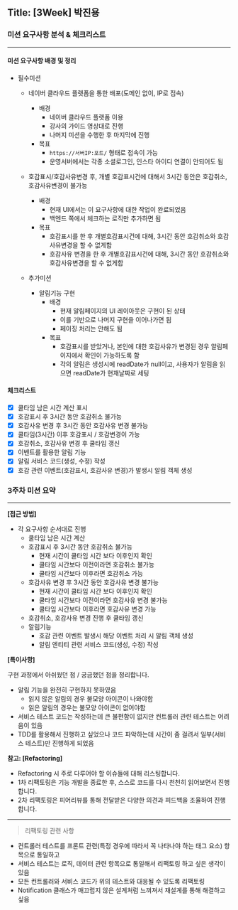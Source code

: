 ## Title: [3Week] 박진용

### 미션 요구사항 분석 & 체크리스트

---

#### 미션 요구사항 배경 및 정리
- 필수미션
  - 네이버 클라우드 플랫폼을 통한 배포(도메인 없이, IP로 접속)
    - 배경
      - 네이버 클라우드 플랫폼 이용
      - 강사의 가이드 영상대로 진행
      - 나머지 미션을 수행한 후 마지막에 진행
    - 목표
      - `https://서버IP:포트/` 형태로 접속이 가능
      - 운영서버에서는 각종 소셜로그인, 인스타 아이디 연결이 안되어도 됨

  - 호감표시/호감사유변경 후, 개별 호감표시건에 대해서 3시간 동안은 호감취소, 호감사유변경이 불가능
    - 배경
        - 현재 UI에서는 이 요구사항에 대한 작업이 완료되었음
        - 백엔드 쪽에서 체크하는 로직만 추가하면 됨
    - 목표
        - 호감표시를 한 후 개별호감표시건에 대해, 3시간 동안 호감취소와 호감사유변경을 할 수 없게함
        - 호감사유 변경을 한 후 개별호감표시건에 대해, 3시간 동안 호감취소와 호감사유변경을 할 수 없게함
  - 추가미션
    - 알림기능 구현
      - 배경
        - 현재 알림페이지의 UI 레이아웃은 구현이 된 상태
        - 이를 기반으로 나머지 구현을 이어나가면 됨
        - 페이징 처리는 안해도 됨
      - 목표
        - 호감표시를 받았거나, 본인에 대한 호감사유가 변경된 경우 알림페이지에서 확인이 가능하도록 함
        - 각의 알림은 생성시에 readDate가 null이고, 사용자가 알림을 읽으면 readDate가 현재날짜로 세팅

#### 체크리스트
 - [x] 쿨타임 남은 시간 계산 표시
 - [x] 호감표시 후 3시간 동안 호감취소 불가능
 - [x] 호감사유 변경 후 3시간 동안 호감사유 변경 불가능
 - [x] 쿨타임(3시간) 이후 호감표시 / 호감변경이 가능
 - [x] 호감취소, 호감사유 변경 후 쿨타임 갱신
 - [x] 이벤트를 활용한 알림 기능
 - [x] 알림 서비스 코드(생성, 수정) 작성
 - [x] 호감 관련 이벤트(호감표시, 호감사유 변경)가 발생시 알림 객체 생성

### 3주차 미션 요약

---

**[접근 방법]**

- 각 요구사항 순서대로 진행
  - 쿨타임 남은 시간 계산
  - 호감표시 후 3시간 동안 호감취소 불가능
    - 현재 시간이 쿨타임 시간 보다 이후인지 확인
    - 쿨타임 시간보다 이전이라면 호감취소 불가능
    - 쿨타임 시간보다 이후라면 호감취소 가능
  - 호감사유 변경 후 3시간 동안 호감사유 변경 불가능
    - 현재 시간이 쿨타임 시간 보다 이후인지 확인
    - 쿨타임 시간보다 이전이라면 호감사유 변경 불가능
    - 쿨타임 시간보다 이후라면 호감사유 변경 가능
  - 호감취소, 호감사유 변경 진행 후 쿨타임 갱신
  - 알림기능
    - 호감 관련 이벤트 발생시 해당 이벤트 처리 시 알림 객체 생성
    - 알림 엔티티 관련 서비스 코드(생성, 수정) 작성

**[특이사항]**

구현 과정에서 아쉬웠던 점 / 궁금했던 점을 정리합니다.

- 알림 기능을 완전히 구현하지 못하였음
  - 읽지 않은 알림의 경우 불모양 아이콘이 나와야함
  - 읽은 알림의 경우는 불모양 아이콘이 없어야함
- 서비스 테스트 코드는 작성하는데 큰 불편함이 없지만 컨트롤러 관련 테스트는 어려움이 있음
- TDD를 활용해서 진행하고 싶었으나 코드 파악하는데 시간이 좀 걸려서 일부(서비스 테스트)만 진행하게 되었음

**참고: [Refactoring]**

- Refactoring 시 주로 다루어야 할 이슈들에 대해 리스팅합니다.
- 1차 리팩토링은 기능 개발을 종료한 후, 스스로 코드를 다시 천천히 읽어보면서 진행합니다.
- 2차 리팩토링은 피어리뷰를 통해 전달받은 다양한 의견과 피드백을 조율하여 진행합니다.
---

> 리팩토링 관련 사항
- 컨트롤러 테스트를 프론트 관련(특정 경우에 따라서 꼭 나타나야 하는 태그 요소) 항목으로 통일하고
- 서비스 테스트는 로직, 데이터 관련 항목으로 통일해서 리팩토링 하고 싶은 생각이 있음
- 모든 컨트롤러와 서비스 코드가 위의 테스트와 대응될 수 있도록 리팩토링
- Notification 클래스가 매끄럽지 않은 설계처럼 느껴져서 재설계를 통해 해결하고 싶음